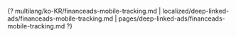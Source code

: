 {? multilang/ko-KR/financeads-mobile-tracking.md | localized/deep-linked-ads/financeads-mobile-tracking.md | pages/deep-linked-ads/financeads-mobile-tracking.md ?}
